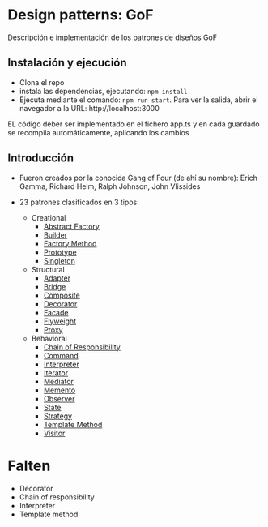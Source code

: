 # Design patterns: GoF

Descripción e implementación de los patrones de diseños GoF

## Instalación y ejecución

* Clona el repo
* instala las dependencias, ejecutando: ```npm install```
* Ejecuta mediante el comando: ```npm run start```. Para ver la salida, abrir el navegador a la URL: http://localhost:3000

EL código deber ser implementado en el fichero app.ts y en cada guardado se recompila automáticamente, aplicando los cambios

## Introducción

* Fueron creados por la conocida Gang of Four (de ahí su nombre): Erich Gamma, Richard Helm, Ralph Johnson, John Vlissides

* 23 patrones clasificados en 3 tipos:
    * Creational
        * [Abstract Factory](/src/patterns/creational-patterns/abstract-factory/abstract-factory.md)
        * [Builder](/src/patterns/creational-patterns/builder/builder.md)
        * [Factory Method](/src/patterns/creational-patterns/factory-method/factory-method.md)
        * [Prototype](/src/patterns/creational-patterns/prototype/prototype.md)
        * [Singleton](/src/patterns/creational-patterns/singleton/singleton.md)
    * Structural
        * [Adapter](/src/patterns/structural-patterns/adapter/adapter.md)
        * [Bridge](/src/patterns/structural-patterns/bridge/bridge.md)
        * [Composite](/src/patterns/structural-patterns/composite/composite.md)
        * [Decorator](/src/patterns/structural-patterns/decorator/decorator.md)
        * [Facade](/src/patterns/structural-patterns/facade/facade.md)
        * [Flyweight](/src/patterns/structural-patterns/flyweight/flyweight.md)
        * [Proxy](/src/patterns/structural-patterns/proxy/proxy.md)
    * Behavioral
        * [Chain of Responsibility](/src/patterns/behavioral-patterns/chain-of-responsibility/chain-of-responsibility.md)
        * [Command](/src/patterns/behavioral-patterns/command/command.md)
        * [Interpreter](/src/patterns/behavioral-patterns/interpreter/interpreter.md)
        * [Iterator](/src/patterns/behavioral-patterns/iterator/iterator.md)
        * [Mediator](/src/patterns/behavioral-patterns/mediator/mediator.md)
        * [Memento](/src/patterns/behavioral-patterns/memento/memento.md)
        * [Observer](/src/patterns/behavioral-patterns/observer/observer.md)
        * [State](/src/patterns/behavioral-patterns/state/state.md)
        * [Strategy](/src/patterns/behavioral-patterns/strategy/strategy.md)
        * [Template Method](/src/patterns/behavioral-patterns/template-method/template-method.md)
        * [Visitor](/src/patterns/behavioral-patterns/visitor/visitor.md)

# Falten

* Decorator
* Chain of responsibility
* Interpreter
* Template method
